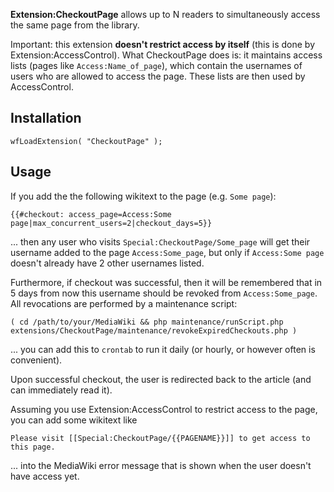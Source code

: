 **Extension:CheckoutPage** allows up to N readers to simultaneously access the same page from the library.

Important: this extension **doesn't restrict access by itself** (this is done by Extension:AccessControl). What CheckoutPage does is: it maintains access lists (pages like `Access:Name_of_page`), which contain the usernames of users who are allowed to access the page. These lists are then used by AccessControl.

## Installation

```
wfLoadExtension( "CheckoutPage" );
```

## Usage

If you add the the following wikitext to the page (e.g. `Some page`):
```
{{#checkout: access_page=Access:Some page|max_concurrent_users=2|checkout_days=5}}
```
... then any user who visits `Special:CheckoutPage/Some_page` will get their username added to the page `Access:Some_page`, but only if `Access:Some page` doesn't already have 2 other usernames listed.

Furthermore, if checkout was successful, then it will be remembered that in 5 days from now this username should be revoked from `Access:Some_page`. All revocations are performed by a maintenance script:
```
( cd /path/to/your/MediaWiki && php maintenance/runScript.php extensions/CheckoutPage/maintenance/revokeExpiredCheckouts.php )
```
... you can add this to `crontab` to run it daily (or hourly, or however often is convenient).

Upon successful checkout, the user is redirected back to the article (and can immediately read it).

Assuming you use Extension:AccessControl to restrict access to the page, you can add some wikitext like
```
Please visit [[Special:CheckoutPage/{{PAGENAME}}]] to get access to this page.
```
... into the MediaWiki error message that is shown when the user doesn't have access yet.


